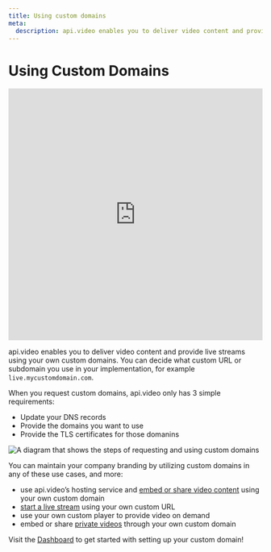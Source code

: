```yaml
---
title: Using custom domains
meta: 
  description: api.video enables you to deliver video content and provide live streams using your own custom domains. This guide explains how you can utilize the feature.
---
```


# Using Custom Domains

<iframe src="https://embed.api.video/vod/vi7dnViyFRqlu3NYER5NowAT#hide-title" type="text/html" width="100%" height="500" frameborder="0" scrolling="no" allowfullscreen="true"></iframe>

api.video enables you to deliver video content and provide live streams using your own custom domains. You can decide what custom URL or subdomain you use in your implementation, for example `live.mycustomdomain.com`. 

When you request custom domains, api.video only has 3 simple requirements:

- Update your DNS records
- Provide the domains you want to use
- Provide the TLS certificates for those domanins

<Image src="/_assets/delivery-analytics/custom-domains/custom-domains-light.svg" src_dark="/_assets/delivery-analytics/custom-domains/custom-domains-dark.svg" alt="A diagram that shows the steps of requesting and using custom domains" />

You can maintain your company branding by utilizing custom domains in any of these use cases, and more:

- use api.video’s hosting service and [embed or share video content](/vod/get-started-in-5-minutes) using your own custom domain
- [start a live stream](/live-streaming/create-a-live-stream) using your own custom URL
- use your own custom player to provide video on demand
- embed or share [private videos](/delivery-analytics/video-privacy-access-management.md) through your own custom domain

Visit the [Dashboard](https://dashboard.api.video/project-settings/domains) to get started with setting up your custom domain!